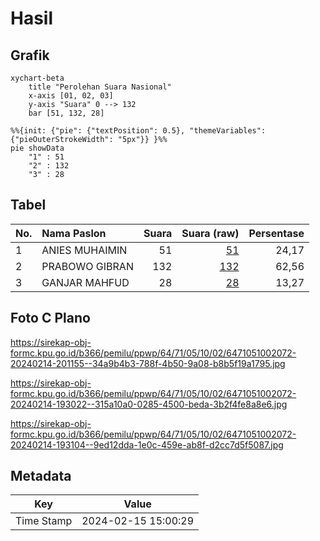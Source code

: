 # Hasil

## Grafik

```mermaid
xychart-beta
    title "Perolehan Suara Nasional"
    x-axis [01, 02, 03]
    y-axis "Suara" 0 --> 132
    bar [51, 132, 28]
```

```mermaid
%%{init: {"pie": {"textPosition": 0.5}, "themeVariables": {"pieOuterStrokeWidth": "5px"}} }%%
pie showData
    "1" : 51
    "2" : 132
    "3" : 28
```

## Tabel

| No. | Nama Paslon    | Suara | Suara (raw) | Persentase |
|:--- |:-------------- | -----:| -----------:| ----------:|
| 1   | ANIES MUHAIMIN | 51    | [51][p-1]   | 24,17      |
| 2   | PRABOWO GIBRAN | 132   | [132][p-2]  | 62,56      |
| 3   | GANJAR MAHFUD  | 28    | [28][p-3]   | 13,27      |


[p-1]: https://github.com/gigit-pemilu/pemilu-2024/blob/main/pilpres/hitung-suara/sub/64-kalimantan-timur/sub/71-kota-balikpapan/sub/05-balikpapan-selatan/sub/1002-sepinggan/sub/072-tps/sub/paslon-1.txt
[p-2]: https://github.com/gigit-pemilu/pemilu-2024/blob/main/pilpres/hitung-suara/sub/64-kalimantan-timur/sub/71-kota-balikpapan/sub/05-balikpapan-selatan/sub/1002-sepinggan/sub/072-tps/sub/paslon-2.txt
[p-3]: https://github.com/gigit-pemilu/pemilu-2024/blob/main/pilpres/hitung-suara/sub/64-kalimantan-timur/sub/71-kota-balikpapan/sub/05-balikpapan-selatan/sub/1002-sepinggan/sub/072-tps/sub/paslon-3.txt

## Foto C Plano

https://sirekap-obj-formc.kpu.go.id/b366/pemilu/ppwp/64/71/05/10/02/6471051002072-20240214-201155--34a9b4b3-788f-4b50-9a08-b8b5f19a1795.jpg

https://sirekap-obj-formc.kpu.go.id/b366/pemilu/ppwp/64/71/05/10/02/6471051002072-20240214-193022--315a10a0-0285-4500-beda-3b2f4fe8a8e6.jpg

https://sirekap-obj-formc.kpu.go.id/b366/pemilu/ppwp/64/71/05/10/02/6471051002072-20240214-193104--9ed12dda-1e0c-459e-ab8f-d2cc7d5f5087.jpg


## Metadata

| Key        | Value               |
| ---------- | ------------------- |
| Time Stamp | 2024-02-15 15:00:29 |



